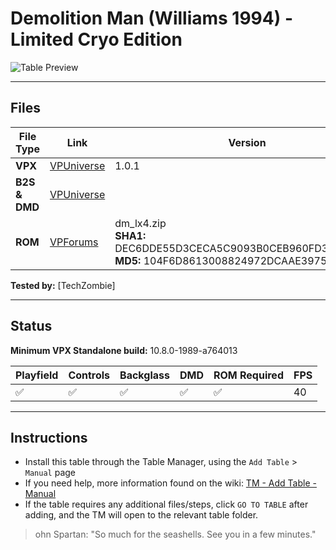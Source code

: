 ﻿# Demolition Man (Williams 1994) - Limited Cryo Edition

![Table Preview](../../images/vpx-demolitionmancryo.jpg)

---

## Files
| File Type | Link | Version | Author | 
|-----------|--------|----------|--------------|
| **VPX** | [VPUniverse](https://vpuniverse.com/files/file/20903-demolition-man-williams-1994-limited-cryo-edition-ottopinball-mod/) | 1.0.1 | OttOBuS59 |
| **B2S & DMD** | [VPUniverse](https://vpuniverse.com/files/file/12716-demolition-man-williams-1994-b2s-with-full-dmd/) |  | [hauntfreaks](https://vpuniverse.com/profile/5216-hauntfreaks/) |
| **ROM** | [VPForums](https://www.vpforums.org/index.php?app=downloads&showfile=1307) | dm_lx4.zip <br />**SHA1:** DEC6DDE55D3CECA5C9093B0CEB960FD35EB4E4B1 <br />**MD5:**  104F6D8613008824972DCAAE3975E85B  | [VPForums](https://www.vpforums.org/index.php?app=downloads&showfile=1307) |

**Tested by:** [TechZombie]

---

## Status 

**Minimum VPX Standalone build:** 10.8.0-1989-a764013

| Playfield | Controls | Backglass | DMD | ROM Required | FPS | 
|-----------|----------|-----------|-----|--------------|-----|
| :white_check_mark: | :white_check_mark: | :white_check_mark: | :white_check_mark: | :white_check_mark: | 40 |

---

## Instructions

- Install this table through the Table Manager, using the `Add Table` > `Manual` page
- If you need help, more information found on the wiki: [TM - Add Table - Manual](https://github.com/LegendsUnchained/vpx-standalone-alp4k/wiki/%5B04%5D-%F0%9F%A7%A1-TM-%E2%80%90-Other-Features#add-table---manual)
- If the table requires any additional files/steps, click `GO TO TABLE` after adding, and the TM will open to the relevant table folder.
> ohn Spartan: "So much for the seashells. See you in a few minutes."

